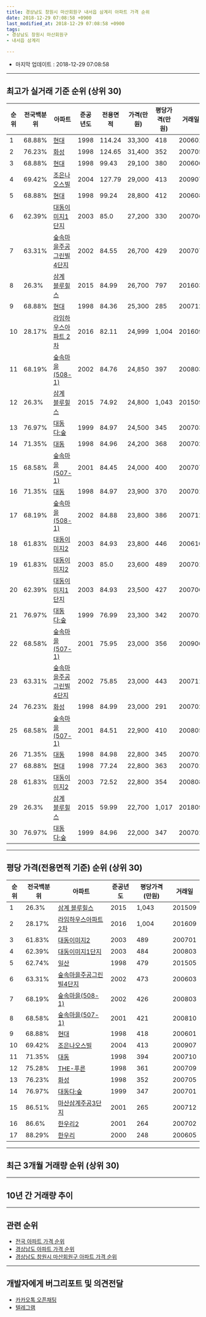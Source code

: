 ```yaml
---
title: 경상남도 창원시 마산회원구 내서읍 삼계리 아파트 가격 순위
date: 2018-12-29 07:08:58 +0900
last_modified_at: 2018-12-29 07:08:58 +0900
tags:
- 경상남도 창원시 마산회원구
- 내서읍 삼계리

---
```


* 마지막 업데이트 : 2018-12-29 07:08:58

---

## 최고가 실거래 기준 순위 (상위 30)


|순위|전국백분위|아파트|준공년도|전용면적|가격(만원)|평당가격(만원)|거래일|
|---|---|---|---|---|---|---|---|
|1|68.88%|[현대](https://search.naver.com/search.naver?query=%EA%B2%BD%EC%83%81%EB%82%A8%EB%8F%84+%EC%B0%BD%EC%9B%90%EC%8B%9C+%EB%A7%88%EC%82%B0%ED%9A%8C%EC%9B%90%EA%B5%AC+%EB%82%B4%EC%84%9C%EC%9D%8D+%EC%82%BC%EA%B3%84%EB%A6%AC+%ED%98%84%EB%8C%80)|1998|114.24|33,300|418|200601|
|2|76.23%|[화성](https://search.naver.com/search.naver?query=%EA%B2%BD%EC%83%81%EB%82%A8%EB%8F%84+%EC%B0%BD%EC%9B%90%EC%8B%9C+%EB%A7%88%EC%82%B0%ED%9A%8C%EC%9B%90%EA%B5%AC+%EB%82%B4%EC%84%9C%EC%9D%8D+%EC%82%BC%EA%B3%84%EB%A6%AC+%ED%99%94%EC%84%B1)|1998|124.65|31,400|352|200705|
|3|68.88%|[현대](https://search.naver.com/search.naver?query=%EA%B2%BD%EC%83%81%EB%82%A8%EB%8F%84+%EC%B0%BD%EC%9B%90%EC%8B%9C+%EB%A7%88%EC%82%B0%ED%9A%8C%EC%9B%90%EA%B5%AC+%EB%82%B4%EC%84%9C%EC%9D%8D+%EC%82%BC%EA%B3%84%EB%A6%AC+%ED%98%84%EB%8C%80)|1998|99.43|29,100|380|200606|
|4|69.42%|[조은나오스빌](https://search.naver.com/search.naver?query=%EA%B2%BD%EC%83%81%EB%82%A8%EB%8F%84+%EC%B0%BD%EC%9B%90%EC%8B%9C+%EB%A7%88%EC%82%B0%ED%9A%8C%EC%9B%90%EA%B5%AC+%EB%82%B4%EC%84%9C%EC%9D%8D+%EC%82%BC%EA%B3%84%EB%A6%AC+%EC%A1%B0%EC%9D%80%EB%82%98%EC%98%A4%EC%8A%A4%EB%B9%8C)|2004|127.79|29,000|413|200907|
|5|68.88%|[현대](https://search.naver.com/search.naver?query=%EA%B2%BD%EC%83%81%EB%82%A8%EB%8F%84+%EC%B0%BD%EC%9B%90%EC%8B%9C+%EB%A7%88%EC%82%B0%ED%9A%8C%EC%9B%90%EA%B5%AC+%EB%82%B4%EC%84%9C%EC%9D%8D+%EC%82%BC%EA%B3%84%EB%A6%AC+%ED%98%84%EB%8C%80)|1998|99.24|28,800|412|200608|
|6|62.39%|[대동이미지1단지](https://search.naver.com/search.naver?query=%EA%B2%BD%EC%83%81%EB%82%A8%EB%8F%84+%EC%B0%BD%EC%9B%90%EC%8B%9C+%EB%A7%88%EC%82%B0%ED%9A%8C%EC%9B%90%EA%B5%AC+%EB%82%B4%EC%84%9C%EC%9D%8D+%EC%82%BC%EA%B3%84%EB%A6%AC+%EB%8C%80%EB%8F%99%EC%9D%B4%EB%AF%B8%EC%A7%801%EB%8B%A8%EC%A7%80)|2003|85.0|27,200|330|200706|
|7|63.31%|[숲속마을주공그린빌4단지](https://search.naver.com/search.naver?query=%EA%B2%BD%EC%83%81%EB%82%A8%EB%8F%84+%EC%B0%BD%EC%9B%90%EC%8B%9C+%EB%A7%88%EC%82%B0%ED%9A%8C%EC%9B%90%EA%B5%AC+%EB%82%B4%EC%84%9C%EC%9D%8D+%EC%82%BC%EA%B3%84%EB%A6%AC+%EC%88%B2%EC%86%8D%EB%A7%88%EC%9D%84%EC%A3%BC%EA%B3%B5%EA%B7%B8%EB%A6%B0%EB%B9%8C4%EB%8B%A8%EC%A7%80)|2002|84.55|26,700|429|200707|
|8|26.3%|[삼계 블루힐스](https://search.naver.com/search.naver?query=%EA%B2%BD%EC%83%81%EB%82%A8%EB%8F%84+%EC%B0%BD%EC%9B%90%EC%8B%9C+%EB%A7%88%EC%82%B0%ED%9A%8C%EC%9B%90%EA%B5%AC+%EB%82%B4%EC%84%9C%EC%9D%8D+%EC%82%BC%EA%B3%84%EB%A6%AC+%EC%82%BC%EA%B3%84+%EB%B8%94%EB%A3%A8%ED%9E%90%EC%8A%A4)|2015|84.99|26,700|797|201603|
|9|68.88%|[현대](https://search.naver.com/search.naver?query=%EA%B2%BD%EC%83%81%EB%82%A8%EB%8F%84+%EC%B0%BD%EC%9B%90%EC%8B%9C+%EB%A7%88%EC%82%B0%ED%9A%8C%EC%9B%90%EA%B5%AC+%EB%82%B4%EC%84%9C%EC%9D%8D+%EC%82%BC%EA%B3%84%EB%A6%AC+%ED%98%84%EB%8C%80)|1998|84.36|25,300|285|200712|
|10|28.17%|[라임하우스아파트 2차](https://search.naver.com/search.naver?query=%EA%B2%BD%EC%83%81%EB%82%A8%EB%8F%84+%EC%B0%BD%EC%9B%90%EC%8B%9C+%EB%A7%88%EC%82%B0%ED%9A%8C%EC%9B%90%EA%B5%AC+%EB%82%B4%EC%84%9C%EC%9D%8D+%EC%82%BC%EA%B3%84%EB%A6%AC+%EB%9D%BC%EC%9E%84%ED%95%98%EC%9A%B0%EC%8A%A4%EC%95%84%ED%8C%8C%ED%8A%B8+2%EC%B0%A8)|2016|82.11|24,999|1,004|201609|
|11|68.19%|[숲속마을(508-1)](https://search.naver.com/search.naver?query=%EA%B2%BD%EC%83%81%EB%82%A8%EB%8F%84+%EC%B0%BD%EC%9B%90%EC%8B%9C+%EB%A7%88%EC%82%B0%ED%9A%8C%EC%9B%90%EA%B5%AC+%EB%82%B4%EC%84%9C%EC%9D%8D+%EC%82%BC%EA%B3%84%EB%A6%AC+%EC%88%B2%EC%86%8D%EB%A7%88%EC%9D%84%28508-1%29)|2002|84.76|24,850|397|200803|
|12|26.3%|[삼계 블루힐스](https://search.naver.com/search.naver?query=%EA%B2%BD%EC%83%81%EB%82%A8%EB%8F%84+%EC%B0%BD%EC%9B%90%EC%8B%9C+%EB%A7%88%EC%82%B0%ED%9A%8C%EC%9B%90%EA%B5%AC+%EB%82%B4%EC%84%9C%EC%9D%8D+%EC%82%BC%EA%B3%84%EB%A6%AC+%EC%82%BC%EA%B3%84+%EB%B8%94%EB%A3%A8%ED%9E%90%EC%8A%A4)|2015|74.92|24,800|1,043|201509|
|13|76.97%|[대동다:숲](https://search.naver.com/search.naver?query=%EA%B2%BD%EC%83%81%EB%82%A8%EB%8F%84+%EC%B0%BD%EC%9B%90%EC%8B%9C+%EB%A7%88%EC%82%B0%ED%9A%8C%EC%9B%90%EA%B5%AC+%EB%82%B4%EC%84%9C%EC%9D%8D+%EC%82%BC%EA%B3%84%EB%A6%AC+%EB%8C%80%EB%8F%99%EB%8B%A4%3A%EC%88%B2)|1999|84.97|24,500|345|200703|
|14|71.35%|[대동](https://search.naver.com/search.naver?query=%EA%B2%BD%EC%83%81%EB%82%A8%EB%8F%84+%EC%B0%BD%EC%9B%90%EC%8B%9C+%EB%A7%88%EC%82%B0%ED%9A%8C%EC%9B%90%EA%B5%AC+%EB%82%B4%EC%84%9C%EC%9D%8D+%EC%82%BC%EA%B3%84%EB%A6%AC+%EB%8C%80%EB%8F%99)|1998|84.96|24,200|368|200702|
|15|68.58%|[숲속마을(507-1)](https://search.naver.com/search.naver?query=%EA%B2%BD%EC%83%81%EB%82%A8%EB%8F%84+%EC%B0%BD%EC%9B%90%EC%8B%9C+%EB%A7%88%EC%82%B0%ED%9A%8C%EC%9B%90%EA%B5%AC+%EB%82%B4%EC%84%9C%EC%9D%8D+%EC%82%BC%EA%B3%84%EB%A6%AC+%EC%88%B2%EC%86%8D%EB%A7%88%EC%9D%84%28507-1%29)|2001|84.45|24,000|400|200707|
|16|71.35%|[대동](https://search.naver.com/search.naver?query=%EA%B2%BD%EC%83%81%EB%82%A8%EB%8F%84+%EC%B0%BD%EC%9B%90%EC%8B%9C+%EB%A7%88%EC%82%B0%ED%9A%8C%EC%9B%90%EA%B5%AC+%EB%82%B4%EC%84%9C%EC%9D%8D+%EC%82%BC%EA%B3%84%EB%A6%AC+%EB%8C%80%EB%8F%99)|1998|84.97|23,900|370|200701|
|17|68.19%|[숲속마을(508-1)](https://search.naver.com/search.naver?query=%EA%B2%BD%EC%83%81%EB%82%A8%EB%8F%84+%EC%B0%BD%EC%9B%90%EC%8B%9C+%EB%A7%88%EC%82%B0%ED%9A%8C%EC%9B%90%EA%B5%AC+%EB%82%B4%EC%84%9C%EC%9D%8D+%EC%82%BC%EA%B3%84%EB%A6%AC+%EC%88%B2%EC%86%8D%EB%A7%88%EC%9D%84%28508-1%29)|2002|84.88|23,800|386|200712|
|18|61.83%|[대동이미지2](https://search.naver.com/search.naver?query=%EA%B2%BD%EC%83%81%EB%82%A8%EB%8F%84+%EC%B0%BD%EC%9B%90%EC%8B%9C+%EB%A7%88%EC%82%B0%ED%9A%8C%EC%9B%90%EA%B5%AC+%EB%82%B4%EC%84%9C%EC%9D%8D+%EC%82%BC%EA%B3%84%EB%A6%AC+%EB%8C%80%EB%8F%99%EC%9D%B4%EB%AF%B8%EC%A7%802)|2003|84.93|23,800|446|200610|
|19|61.83%|[대동이미지2](https://search.naver.com/search.naver?query=%EA%B2%BD%EC%83%81%EB%82%A8%EB%8F%84+%EC%B0%BD%EC%9B%90%EC%8B%9C+%EB%A7%88%EC%82%B0%ED%9A%8C%EC%9B%90%EA%B5%AC+%EB%82%B4%EC%84%9C%EC%9D%8D+%EC%82%BC%EA%B3%84%EB%A6%AC+%EB%8C%80%EB%8F%99%EC%9D%B4%EB%AF%B8%EC%A7%802)|2003|85.0|23,600|489|200701|
|20|62.39%|[대동이미지1단지](https://search.naver.com/search.naver?query=%EA%B2%BD%EC%83%81%EB%82%A8%EB%8F%84+%EC%B0%BD%EC%9B%90%EC%8B%9C+%EB%A7%88%EC%82%B0%ED%9A%8C%EC%9B%90%EA%B5%AC+%EB%82%B4%EC%84%9C%EC%9D%8D+%EC%82%BC%EA%B3%84%EB%A6%AC+%EB%8C%80%EB%8F%99%EC%9D%B4%EB%AF%B8%EC%A7%801%EB%8B%A8%EC%A7%80)|2003|84.93|23,500|427|200706|
|21|76.97%|[대동다:숲](https://search.naver.com/search.naver?query=%EA%B2%BD%EC%83%81%EB%82%A8%EB%8F%84+%EC%B0%BD%EC%9B%90%EC%8B%9C+%EB%A7%88%EC%82%B0%ED%9A%8C%EC%9B%90%EA%B5%AC+%EB%82%B4%EC%84%9C%EC%9D%8D+%EC%82%BC%EA%B3%84%EB%A6%AC+%EB%8C%80%EB%8F%99%EB%8B%A4%3A%EC%88%B2)|1999|76.99|23,300|342|200701|
|22|68.58%|[숲속마을(507-1)](https://search.naver.com/search.naver?query=%EA%B2%BD%EC%83%81%EB%82%A8%EB%8F%84+%EC%B0%BD%EC%9B%90%EC%8B%9C+%EB%A7%88%EC%82%B0%ED%9A%8C%EC%9B%90%EA%B5%AC+%EB%82%B4%EC%84%9C%EC%9D%8D+%EC%82%BC%EA%B3%84%EB%A6%AC+%EC%88%B2%EC%86%8D%EB%A7%88%EC%9D%84%28507-1%29)|2001|75.95|23,000|356|200906|
|23|63.31%|[숲속마을주공그린빌4단지](https://search.naver.com/search.naver?query=%EA%B2%BD%EC%83%81%EB%82%A8%EB%8F%84+%EC%B0%BD%EC%9B%90%EC%8B%9C+%EB%A7%88%EC%82%B0%ED%9A%8C%EC%9B%90%EA%B5%AC+%EB%82%B4%EC%84%9C%EC%9D%8D+%EC%82%BC%EA%B3%84%EB%A6%AC+%EC%88%B2%EC%86%8D%EB%A7%88%EC%9D%84%EC%A3%BC%EA%B3%B5%EA%B7%B8%EB%A6%B0%EB%B9%8C4%EB%8B%A8%EC%A7%80)|2002|75.85|23,000|443|200711|
|24|76.23%|[화성](https://search.naver.com/search.naver?query=%EA%B2%BD%EC%83%81%EB%82%A8%EB%8F%84+%EC%B0%BD%EC%9B%90%EC%8B%9C+%EB%A7%88%EC%82%B0%ED%9A%8C%EC%9B%90%EA%B5%AC+%EB%82%B4%EC%84%9C%EC%9D%8D+%EC%82%BC%EA%B3%84%EB%A6%AC+%ED%99%94%EC%84%B1)|1998|84.99|23,000|291|200702|
|25|68.58%|[숲속마을(507-1)](https://search.naver.com/search.naver?query=%EA%B2%BD%EC%83%81%EB%82%A8%EB%8F%84+%EC%B0%BD%EC%9B%90%EC%8B%9C+%EB%A7%88%EC%82%B0%ED%9A%8C%EC%9B%90%EA%B5%AC+%EB%82%B4%EC%84%9C%EC%9D%8D+%EC%82%BC%EA%B3%84%EB%A6%AC+%EC%88%B2%EC%86%8D%EB%A7%88%EC%9D%84%28507-1%29)|2001|84.51|22,900|410|200805|
|26|71.35%|[대동](https://search.naver.com/search.naver?query=%EA%B2%BD%EC%83%81%EB%82%A8%EB%8F%84+%EC%B0%BD%EC%9B%90%EC%8B%9C+%EB%A7%88%EC%82%B0%ED%9A%8C%EC%9B%90%EA%B5%AC+%EB%82%B4%EC%84%9C%EC%9D%8D+%EC%82%BC%EA%B3%84%EB%A6%AC+%EB%8C%80%EB%8F%99)|1998|84.98|22,800|345|200701|
|27|68.88%|[현대](https://search.naver.com/search.naver?query=%EA%B2%BD%EC%83%81%EB%82%A8%EB%8F%84+%EC%B0%BD%EC%9B%90%EC%8B%9C+%EB%A7%88%EC%82%B0%ED%9A%8C%EC%9B%90%EA%B5%AC+%EB%82%B4%EC%84%9C%EC%9D%8D+%EC%82%BC%EA%B3%84%EB%A6%AC+%ED%98%84%EB%8C%80)|1998|77.24|22,800|363|200701|
|28|61.83%|[대동이미지2](https://search.naver.com/search.naver?query=%EA%B2%BD%EC%83%81%EB%82%A8%EB%8F%84+%EC%B0%BD%EC%9B%90%EC%8B%9C+%EB%A7%88%EC%82%B0%ED%9A%8C%EC%9B%90%EA%B5%AC+%EB%82%B4%EC%84%9C%EC%9D%8D+%EC%82%BC%EA%B3%84%EB%A6%AC+%EB%8C%80%EB%8F%99%EC%9D%B4%EB%AF%B8%EC%A7%802)|2003|72.52|22,800|354|200808|
|29|26.3%|[삼계 블루힐스](https://search.naver.com/search.naver?query=%EA%B2%BD%EC%83%81%EB%82%A8%EB%8F%84+%EC%B0%BD%EC%9B%90%EC%8B%9C+%EB%A7%88%EC%82%B0%ED%9A%8C%EC%9B%90%EA%B5%AC+%EB%82%B4%EC%84%9C%EC%9D%8D+%EC%82%BC%EA%B3%84%EB%A6%AC+%EC%82%BC%EA%B3%84+%EB%B8%94%EB%A3%A8%ED%9E%90%EC%8A%A4)|2015|59.99|22,700|1,017|201809|
|30|76.97%|[대동다:숲](https://search.naver.com/search.naver?query=%EA%B2%BD%EC%83%81%EB%82%A8%EB%8F%84+%EC%B0%BD%EC%9B%90%EC%8B%9C+%EB%A7%88%EC%82%B0%ED%9A%8C%EC%9B%90%EA%B5%AC+%EB%82%B4%EC%84%9C%EC%9D%8D+%EC%82%BC%EA%B3%84%EB%A6%AC+%EB%8C%80%EB%8F%99%EB%8B%A4%3A%EC%88%B2)|1999|84.96|22,000|347|200701|


---

## 평당 가격(전용면적 기준) 순위 (상위 30)


|순위|전국백분위|아파트|준공년도|평당가격(만원)|거래일|
|---|---|---|---|---|---|
|1|26.3%|[삼계 블루힐스](https://search.naver.com/search.naver?query=%EA%B2%BD%EC%83%81%EB%82%A8%EB%8F%84+%EC%B0%BD%EC%9B%90%EC%8B%9C+%EB%A7%88%EC%82%B0%ED%9A%8C%EC%9B%90%EA%B5%AC+%EB%82%B4%EC%84%9C%EC%9D%8D+%EC%82%BC%EA%B3%84%EB%A6%AC+%EC%82%BC%EA%B3%84+%EB%B8%94%EB%A3%A8%ED%9E%90%EC%8A%A4)|2015|1,043|201509|
|2|28.17%|[라임하우스아파트 2차](https://search.naver.com/search.naver?query=%EA%B2%BD%EC%83%81%EB%82%A8%EB%8F%84+%EC%B0%BD%EC%9B%90%EC%8B%9C+%EB%A7%88%EC%82%B0%ED%9A%8C%EC%9B%90%EA%B5%AC+%EB%82%B4%EC%84%9C%EC%9D%8D+%EC%82%BC%EA%B3%84%EB%A6%AC+%EB%9D%BC%EC%9E%84%ED%95%98%EC%9A%B0%EC%8A%A4%EC%95%84%ED%8C%8C%ED%8A%B8+2%EC%B0%A8)|2016|1,004|201609|
|3|61.83%|[대동이미지2](https://search.naver.com/search.naver?query=%EA%B2%BD%EC%83%81%EB%82%A8%EB%8F%84+%EC%B0%BD%EC%9B%90%EC%8B%9C+%EB%A7%88%EC%82%B0%ED%9A%8C%EC%9B%90%EA%B5%AC+%EB%82%B4%EC%84%9C%EC%9D%8D+%EC%82%BC%EA%B3%84%EB%A6%AC+%EB%8C%80%EB%8F%99%EC%9D%B4%EB%AF%B8%EC%A7%802)|2003|489|200701|
|4|62.39%|[대동이미지1단지](https://search.naver.com/search.naver?query=%EA%B2%BD%EC%83%81%EB%82%A8%EB%8F%84+%EC%B0%BD%EC%9B%90%EC%8B%9C+%EB%A7%88%EC%82%B0%ED%9A%8C%EC%9B%90%EA%B5%AC+%EB%82%B4%EC%84%9C%EC%9D%8D+%EC%82%BC%EA%B3%84%EB%A6%AC+%EB%8C%80%EB%8F%99%EC%9D%B4%EB%AF%B8%EC%A7%801%EB%8B%A8%EC%A7%80)|2003|484|200803|
|5|62.74%|[일산](https://search.naver.com/search.naver?query=%EA%B2%BD%EC%83%81%EB%82%A8%EB%8F%84+%EC%B0%BD%EC%9B%90%EC%8B%9C+%EB%A7%88%EC%82%B0%ED%9A%8C%EC%9B%90%EA%B5%AC+%EB%82%B4%EC%84%9C%EC%9D%8D+%EC%82%BC%EA%B3%84%EB%A6%AC+%EC%9D%BC%EC%82%B0)|1998|479|201505|
|6|63.31%|[숲속마을주공그린빌4단지](https://search.naver.com/search.naver?query=%EA%B2%BD%EC%83%81%EB%82%A8%EB%8F%84+%EC%B0%BD%EC%9B%90%EC%8B%9C+%EB%A7%88%EC%82%B0%ED%9A%8C%EC%9B%90%EA%B5%AC+%EB%82%B4%EC%84%9C%EC%9D%8D+%EC%82%BC%EA%B3%84%EB%A6%AC+%EC%88%B2%EC%86%8D%EB%A7%88%EC%9D%84%EC%A3%BC%EA%B3%B5%EA%B7%B8%EB%A6%B0%EB%B9%8C4%EB%8B%A8%EC%A7%80)|2002|473|200603|
|7|68.19%|[숲속마을(508-1)](https://search.naver.com/search.naver?query=%EA%B2%BD%EC%83%81%EB%82%A8%EB%8F%84+%EC%B0%BD%EC%9B%90%EC%8B%9C+%EB%A7%88%EC%82%B0%ED%9A%8C%EC%9B%90%EA%B5%AC+%EB%82%B4%EC%84%9C%EC%9D%8D+%EC%82%BC%EA%B3%84%EB%A6%AC+%EC%88%B2%EC%86%8D%EB%A7%88%EC%9D%84%28508-1%29)|2002|426|200803|
|8|68.58%|[숲속마을(507-1)](https://search.naver.com/search.naver?query=%EA%B2%BD%EC%83%81%EB%82%A8%EB%8F%84+%EC%B0%BD%EC%9B%90%EC%8B%9C+%EB%A7%88%EC%82%B0%ED%9A%8C%EC%9B%90%EA%B5%AC+%EB%82%B4%EC%84%9C%EC%9D%8D+%EC%82%BC%EA%B3%84%EB%A6%AC+%EC%88%B2%EC%86%8D%EB%A7%88%EC%9D%84%28507-1%29)|2001|421|200810|
|9|68.88%|[현대](https://search.naver.com/search.naver?query=%EA%B2%BD%EC%83%81%EB%82%A8%EB%8F%84+%EC%B0%BD%EC%9B%90%EC%8B%9C+%EB%A7%88%EC%82%B0%ED%9A%8C%EC%9B%90%EA%B5%AC+%EB%82%B4%EC%84%9C%EC%9D%8D+%EC%82%BC%EA%B3%84%EB%A6%AC+%ED%98%84%EB%8C%80)|1998|418|200601|
|10|69.42%|[조은나오스빌](https://search.naver.com/search.naver?query=%EA%B2%BD%EC%83%81%EB%82%A8%EB%8F%84+%EC%B0%BD%EC%9B%90%EC%8B%9C+%EB%A7%88%EC%82%B0%ED%9A%8C%EC%9B%90%EA%B5%AC+%EB%82%B4%EC%84%9C%EC%9D%8D+%EC%82%BC%EA%B3%84%EB%A6%AC+%EC%A1%B0%EC%9D%80%EB%82%98%EC%98%A4%EC%8A%A4%EB%B9%8C)|2004|413|200907|
|11|71.35%|[대동](https://search.naver.com/search.naver?query=%EA%B2%BD%EC%83%81%EB%82%A8%EB%8F%84+%EC%B0%BD%EC%9B%90%EC%8B%9C+%EB%A7%88%EC%82%B0%ED%9A%8C%EC%9B%90%EA%B5%AC+%EB%82%B4%EC%84%9C%EC%9D%8D+%EC%82%BC%EA%B3%84%EB%A6%AC+%EB%8C%80%EB%8F%99)|1998|394|200710|
|12|75.28%|[THE-푸른](https://search.naver.com/search.naver?query=%EA%B2%BD%EC%83%81%EB%82%A8%EB%8F%84+%EC%B0%BD%EC%9B%90%EC%8B%9C+%EB%A7%88%EC%82%B0%ED%9A%8C%EC%9B%90%EA%B5%AC+%EB%82%B4%EC%84%9C%EC%9D%8D+%EC%82%BC%EA%B3%84%EB%A6%AC+THE-%ED%91%B8%EB%A5%B8)|1998|361|200709|
|13|76.23%|[화성](https://search.naver.com/search.naver?query=%EA%B2%BD%EC%83%81%EB%82%A8%EB%8F%84+%EC%B0%BD%EC%9B%90%EC%8B%9C+%EB%A7%88%EC%82%B0%ED%9A%8C%EC%9B%90%EA%B5%AC+%EB%82%B4%EC%84%9C%EC%9D%8D+%EC%82%BC%EA%B3%84%EB%A6%AC+%ED%99%94%EC%84%B1)|1998|352|200705|
|14|76.97%|[대동다:숲](https://search.naver.com/search.naver?query=%EA%B2%BD%EC%83%81%EB%82%A8%EB%8F%84+%EC%B0%BD%EC%9B%90%EC%8B%9C+%EB%A7%88%EC%82%B0%ED%9A%8C%EC%9B%90%EA%B5%AC+%EB%82%B4%EC%84%9C%EC%9D%8D+%EC%82%BC%EA%B3%84%EB%A6%AC+%EB%8C%80%EB%8F%99%EB%8B%A4%3A%EC%88%B2)|1999|347|200701|
|15|86.51%|[마산삼계주공3단지](https://search.naver.com/search.naver?query=%EA%B2%BD%EC%83%81%EB%82%A8%EB%8F%84+%EC%B0%BD%EC%9B%90%EC%8B%9C+%EB%A7%88%EC%82%B0%ED%9A%8C%EC%9B%90%EA%B5%AC+%EB%82%B4%EC%84%9C%EC%9D%8D+%EC%82%BC%EA%B3%84%EB%A6%AC+%EB%A7%88%EC%82%B0%EC%82%BC%EA%B3%84%EC%A3%BC%EA%B3%B53%EB%8B%A8%EC%A7%80)|2001|265|200712|
|16|86.6%|[한우리2](https://search.naver.com/search.naver?query=%EA%B2%BD%EC%83%81%EB%82%A8%EB%8F%84+%EC%B0%BD%EC%9B%90%EC%8B%9C+%EB%A7%88%EC%82%B0%ED%9A%8C%EC%9B%90%EA%B5%AC+%EB%82%B4%EC%84%9C%EC%9D%8D+%EC%82%BC%EA%B3%84%EB%A6%AC+%ED%95%9C%EC%9A%B0%EB%A6%AC2)|2001|264|200702|
|17|88.29%|[한우리](https://search.naver.com/search.naver?query=%EA%B2%BD%EC%83%81%EB%82%A8%EB%8F%84+%EC%B0%BD%EC%9B%90%EC%8B%9C+%EB%A7%88%EC%82%B0%ED%9A%8C%EC%9B%90%EA%B5%AC+%EB%82%B4%EC%84%9C%EC%9D%8D+%EC%82%BC%EA%B3%84%EB%A6%AC+%ED%95%9C%EC%9A%B0%EB%A6%AC)|2000|248|200605|


---

## 최근 3개월 거래량 순위 (상위 30)


<div style="width:100%;">
    <canvas id="deal_count_ranking" height="250"></canvas>
</div>


<script>
new Chart(document.getElementById("deal_count_ranking"), {
    type: 'horizontalBar',
    data: {
        labels: ['THE-푸른', '대동이미지1단지', '대동', '현대', '숲속마을(508-1)', '한우리2', '대동이미지2', '화성', '숲속마을(507-1)', '대동다:숲', '한우리', '숲속마을주공그린빌4단지'],
        datasets: [{
            label: '실거래 수',
            data: [8, 7, 5, 5, 3, 2, 2, 2, 1, 1, 1, 1],
            borderColor: "rgba(255, 0, 128, 1)",
            backgroundColor: "rgba(255, 0, 128, 0.5)",
            fill: false,
        }]
    },
    options: {
        responsive: true,
        title: {
            display: true,
            text: '최근 3개월 거래량 순위'
        },
        tooltips: {
            mode: 'index',
            intersect: false,
            callbacks: {
                title: function(tooltipItems, data) {
                    return "실거래 수:";
                },
                label: function(tooltipItem, data) {
                    return data.labels[tooltipItem.index] + ": " + tooltipItem.xLabel;
                }
            }
        },
        hover: {
            mode: 'nearest',
            intersect: true
        },
        scales: {
            xAxes: [{
                display: true,
                scaleLabel: {
                    display: true,
                    labelString: '실거래 수'
                },
                ticks: {
                    suggestedMin: 0,
                }
            }],
            yAxes: [{
                display: true,
                ticks: {
                    autoSkip: false,
                    callback: function(value, index, values) {
                        if (value.length > 15)
                            return value.substr(0, 13) + "...";
                        else
                            return value;
                    }
                },
                scaleLabel: {
                    display: false,
                }
            }]
        }
    }
});

</script>


---

## 10년 간 거래량 추이


<div style="width:100%;">
    <canvas id="deal_progress" height="250"></canvas>
</div>

<script>
new Chart(document.getElementById("deal_progress"), {
    type: 'line',
    data: {
        labels: ['200812','200901','200902','200903','200904','200905','200906','200907','200908','200909','200910','200911','200912','201001','201002','201003','201004','201005','201006','201007','201008','201009','201010','201011','201012','201101','201102','201103','201104','201105','201106','201107','201108','201109','201110','201111','201112','201201','201202','201203','201204','201205','201206','201207','201208','201209','201210','201211','201212','201301','201302','201303','201304','201305','201306','201307','201308','201309','201310','201311','201312','201401','201402','201403','201404','201405','201406','201407','201408','201409','201410','201411','201412','201501','201502','201503','201504','201505','201506','201507','201508','201509','201510','201511','201512','201601','201602','201603','201604','201605','201606','201607','201608','201609','201610','201611','201612','201701','201702','201703','201704','201705','201706','201707','201708','201709','201710','201711','201712','201801','201802','201803','201804','201805','201806','201807','201808','201809','201810','201811','201812'],
        datasets: [{
            label: '실거래 수',
            pointRadius: 1,
            data: [18, 40, 65, 62, 69, 57, 41, 48, 60, 68, 64, 57, 65, 76, 63, 69, 64, 52, 39, 50, 36, 45, 92, 56, 68, 62, 59, 72, 44, 43, 32, 22, 28, 37, 44, 39, 18, 18, 46, 33, 34, 25, 23, 23, 16, 36, 42, 62, 47, 35, 41, 62, 68, 53, 45, 39, 51, 46, 76, 40, 50, 46, 63, 59, 49, 53, 27, 41, 42, 53, 46, 31, 36, 40, 46, 56, 56, 39, 38, 38, 48, 50, 62, 32, 33, 26, 23, 31, 23, 18, 20, 27, 27, 33, 51, 30, 25, 24, 32, 15, 21, 42, 23, 12, 19, 15, 10, 17, 21, 16, 8, 19, 14, 12, 16, 17, 14, 19, 20, 11, 7],
            borderColor: "rgba(255, 201, 14, 1)",
            backgroundColor: "rgba(255, 201, 14, 0.5)",
            fill: true,
        }]
    },
    options: {
        responsive: true,
        title: {
            display: true,
            text: '10년간 거래량 추이'
        },
        tooltips: {
            mode: 'index',
            intersect: false,
        },
        hover: {
            mode: 'nearest',
            intersect: true
        },
        scales: {
            xAxes: [{
                display: true,
                scaleLabel: {
                    display: true,
                    labelString: '년/월'
                }
            }],
            yAxes: [{
                display: true,
                ticks: {
                    suggestedMin: 0,
                },
                scaleLabel: {
                    display: true,
                    labelString: '실거래 수'
                }
            }]
        }
    }
});

</script>


---

## 관련 순위

- [전국 아파트 가격 순위](https://inasie.github.io/apt-ranking/전국)
- [경상남도 아파트 가격 순위](https://inasie.github.io/apt-ranking/경상남도)
- [경상남도 창원시 마산회원구 아파트 가격 순위](https://inasie.github.io/apt-ranking/경상남도-창원시-마산회원구)


---

## 개발자에게 버그리포트 및 의견전달

- [카카오톡 오픈채팅](https://open.kakao.com/o/gLJUAP4)
- [텔레그램](https://t.me/inasie)

